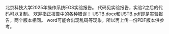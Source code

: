 北京科技大学2025年操作系统EOS实验报告。
代码见实验报告，实验2之后的代码可以复制。
欢迎指正报告中的各种错误！
USTB.docx和USTB.pdf即是实验报告，两个版本相同。
word可能会出现乱码等现象，所以再上传一份PDF版本供参考。
